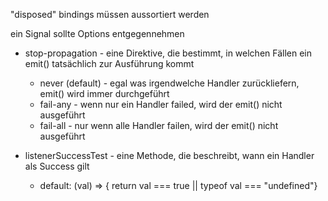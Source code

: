 "disposed" bindings müssen aussortiert werden

ein Signal sollte Options entgegennehmen

- stop-propagation - eine Direktive, die bestimmt, in welchen Fällen ein emit() tatsächlich zur Ausführung kommt
  - never (default) - egal was irgendwelche Handler zurückliefern, emit() wird immer durchgeführt
  - fail-any - wenn nur ein Handler failed, wird der emit() nicht ausgeführt
  - fail-all - nur wenn alle Handler failen, wird der emit() nicht ausgeführt

- listenerSuccessTest - eine Methode, die beschreibt, wann ein Handler als Success gilt
  - default: (val) => { return val === true || typeof val === "undefined"}